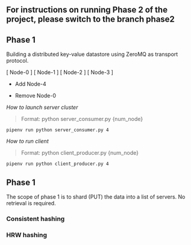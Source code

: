 ## For instructions on running Phase 2 of the project, please switch to the branch phase2

## Phase 1

Building a distributed key-value datastore using ZeroMQ as transport protocol.

[ Node-0 ]
[ Node-1 ]
[ Node-2 ]
[ Node-3 ]

- Add Node-4


- Remove Node-0 


_How to launch server cluster_

> Format: python server_consumer.py {num_node}

```
pipenv run python server_consumer.py 4
```

_How to run client_

> Format: python client_producer.py {num_node}

```
pipenv run python client_producer.py 4
```
## Phase 1

The scope of phase 1 is to shard (PUT) the data into a list of servers. No retrieval is required.

### Consistent hashing


### HRW hashing
